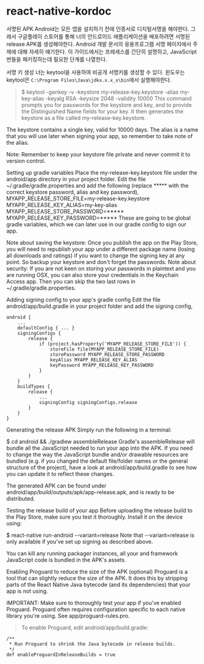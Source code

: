 # react-native-kordoc
서명된 APK 
Android는 모든 앱을 설치하기 전에 인증서로 디지털서명을 해야한다. 그래서 구글플레이 스토어를 통해 너의 안드로이드 애플리케이션을 배포하려면 서명된 release APK를 생성해야한다. Android 개발 문서의 응용프로그램 서명 페이지에서 주제에 대해 자세히 얘기한다. 이 가이드에서는 프레세스를 간단히 설명하고, JavaScript 번들을 패키징하는데 필요한 단계를 나열한다.

서명 키 생성
너는 keytool을 사용하여 비공개 서명키를 생성할 수 있다. 윈도우는 keytool은 `C:\Program Files\Java\jdkx.x.x_x\bin`에서 실행해야한다.

> $ keytool -genkey -v -keystore my-release-key.keystore -alias my-key-alias -keyalg RSA -keysize 2048 -validity 10000
This command prompts you for passwords for the keystore and key, and to provide the Distinguished Name fields for your key. It then generates the keystore as a file called my-release-key.keystore.

The keystore contains a single key, valid for 10000 days. The alias is a name that you will use later when signing your app, so remember to take note of the alias.

Note: Remember to keep your keystore file private and never commit it to version control.

Setting up gradle variables 
Place the my-release-key.keystore file under the android/app directory in your project folder.
Edit the file ~/.gradle/gradle.properties and add the following (replace ***** with the correct keystore password, alias and key password),
MYAPP_RELEASE_STORE_FILE=my-release-key.keystore
MYAPP_RELEASE_KEY_ALIAS=my-key-alias
MYAPP_RELEASE_STORE_PASSWORD=*****
MYAPP_RELEASE_KEY_PASSWORD=*****
These are going to be global gradle variables, which we can later use in our gradle config to sign our app.

Note about saving the keystore:
Once you publish the app on the Play Store, you will need to republish your app under a different package name (losing all downloads and ratings) if you want to change the signing key at any point. So backup your keystore and don't forget the passwords.
Note about security: If you are not keen on storing your passwords in plaintext and you are running OSX, you can also store your credentials in the Keychain Access app. Then you can skip the two last rows in ~/.gradle/gradle.properties.

Adding signing config to your app's gradle config 
Edit the file android/app/build.gradle in your project folder and add the signing config,

```
android {
    ...
    defaultConfig { ... }
    signingConfigs {
        release {
            if (project.hasProperty('MYAPP_RELEASE_STORE_FILE')) {
                storeFile file(MYAPP_RELEASE_STORE_FILE)
                storePassword MYAPP_RELEASE_STORE_PASSWORD
                keyAlias MYAPP_RELEASE_KEY_ALIAS
                keyPassword MYAPP_RELEASE_KEY_PASSWORD
            }
        }
    }
    buildTypes {
        release {
            ...
            signingConfig signingConfigs.release
        }
    }
}
```
Generating the release APK 
Simply run the following in a terminal:

$ cd android && ./gradlew assembleRelease
Gradle's assembleRelease will bundle all the JavaScript needed to run your app into the APK. If you need to change the way the JavaScript bundle and/or drawable resources are bundled (e.g. if you changed the default file/folder names or the general structure of the project), have a look at android/app/build.gradle to see how you can update it to reflect these changes.

The generated APK can be found under android/app/build/outputs/apk/app-release.apk, and is ready to be distributed.

Testing the release build of your app 
Before uploading the release build to the Play Store, make sure you test it thoroughly. Install it on the device using:

$ react-native run-android --variant=release
Note that --variant=release is only available if you've set up signing as described above.

You can kill any running packager instances, all your and framework JavaScript code is bundled in the APK's assets.

Enabling Proguard to reduce the size of the APK (optional) 
Proguard is a tool that can slightly reduce the size of the APK. It does this by stripping parts of the React Native Java bytecode (and its dependencies) that your app is not using.

IMPORTANT: Make sure to thoroughly test your app if you've enabled Proguard. Proguard often requires configuration specific to each native library you're using. See app/proguard-rules.pro.

>To enable Proguard, edit android/app/build.gradle:
```
/**
 * Run Proguard to shrink the Java bytecode in release builds.
 */
def enableProguardInReleaseBuilds = true
```
